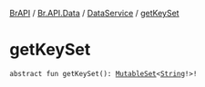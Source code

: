 [BrAPI](../../index.md) / [Br.API.Data](../index.md) / [DataService](index.md) / [getKeySet](./get-key-set.md)

# getKeySet

`abstract fun getKeySet(): `[`MutableSet`](https://kotlinlang.org/api/latest/jvm/stdlib/kotlin.collections/-mutable-set/index.html)`<`[`String`](https://kotlinlang.org/api/latest/jvm/stdlib/kotlin/-string/index.html)`!>!`